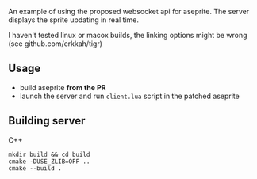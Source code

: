 An example of using the proposed websocket api for aseprite. The server displays the sprite updating in real time.

I haven't tested linux or macox builds, the linking options might be wrong (see github.com/erkkah/tigr)

## Usage
 - build aseprite **from the PR**
 - launch the server and run `client.lua` script in the patched aseprite
## Building server
C++
```shell
mkdir build && cd build
cmake -DUSE_ZLIB=OFF ..
cmake --build .
```
